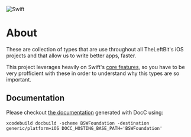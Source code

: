 
![Swift](https://github.com/theleftbit/BSWFoundation/workflows/Swift/badge.svg)

# About

 These are collection of types that are use throughout all TheLeftBit's iOS projects and that allow us to write better apps, faster.
 
 This project leverages heavily on Swift's [core features](https://swift.org/about/), so you have to be very profficient with these in order to understand why this types are so important.
 
## Documentation

Please checkout [the documentation](https://www.theleftbit.com/BSWFoundation/documentation/BSWFoundation/) generated with DocC using:

```
xcodebuild docbuild -scheme BSWFoundation -destination generic/platform=iOS DOCC_HOSTING_BASE_PATH='BSWFoundation'
```
